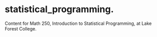 
# statistical_programming.

Content for Math 250, Introduction to Statistical Programming, at Lake Forest College.

